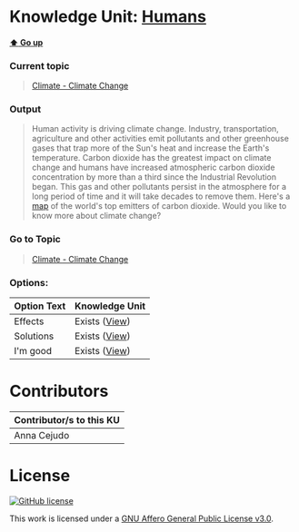 # Knowledge Unit: [Humans](../../knowledge_units/climate-climate-change/humans.md)

#### [:arrow_up: Go up](../../topics/climate-climate-change.md)
### Current topic
> [Climate - Climate Change](../../topics/climate-climate-change.md)
### Output
> Human activity is driving climate change. Industry, transportation, agriculture and other activities emit pollutants and other greenhouse gases that trap more of the Sun&#039;s heat and increase the Earth&#039;s temperature. Carbon dioxide has the greatest impact on climate change and humans have increased atmospheric carbon dioxide concentration by more than a third since the Industrial Revolution began. This gas and other pollutants persist in the atmosphere for a long period of time and it will take decades to remove them. Here&#039;s a [map](https://ichef.bbci.co.uk/news/624/cpsprodpb/5294/production/_110504112_total_emissions_v2-nc.png) of the world&#039;s top emitters of carbon dioxide. Would you like to know more about climate change?
### Go to Topic
> [Climate - Climate Change](../../topics/climate-climate-change.md)

### Options: 

| Option Text | Knowledge Unit |
| - | - |  
| Effects  |  Exists ([View](../../knowledge_units/climate-climate-change/effects.md))  |  
| Solutions  |  Exists ([View](../../knowledge_units/climate-climate-change/solutions.md))  |  
| I&#039;m good  |  Exists ([View](../../knowledge_units/climate-climate-change/im-good.md))  | 

# Contributors

| Contributor/s to this KU |
| - | 
| Anna Cejudo |

# License
[![GitHub license](https://img.shields.io/github/license/inbrainz/cerebro)](https://github.com/inbrainz/cerebro/blob/master/LICENSE)

This work is licensed under a [GNU Affero General Public License v3.0](https://www.gnu.org/licenses/agpl-3.0.txt).